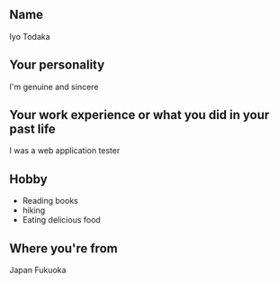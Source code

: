 ## Name
Iyo Todaka

## Your personality
I'm genuine and sincere

## Your work experience or what you did in your past life
I was a web application tester

## Hobby
- Reading books
- hiking
- Eating delicious food

## Where you're from
Japan Fukuoka